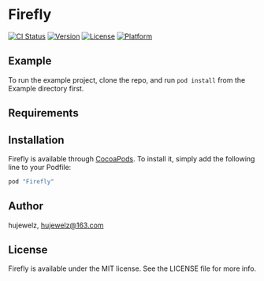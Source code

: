 # Firefly

[![CI Status](http://img.shields.io/travis/hujewelz/Firefly.svg?style=flat)](https://travis-ci.org/hujewelz/Firefly)
[![Version](https://img.shields.io/cocoapods/v/Firefly.svg?style=flat)](http://cocoapods.org/pods/Firefly)
[![License](https://img.shields.io/cocoapods/l/Firefly.svg?style=flat)](http://cocoapods.org/pods/Firefly)
[![Platform](https://img.shields.io/cocoapods/p/Firefly.svg?style=flat)](http://cocoapods.org/pods/Firefly)

## Example

To run the example project, clone the repo, and run `pod install` from the Example directory first.

## Requirements

## Installation

Firefly is available through [CocoaPods](http://cocoapods.org). To install
it, simply add the following line to your Podfile:

```ruby
pod "Firefly"
```

## Author

hujewelz, hujewelz@163.com

## License

Firefly is available under the MIT license. See the LICENSE file for more info.
